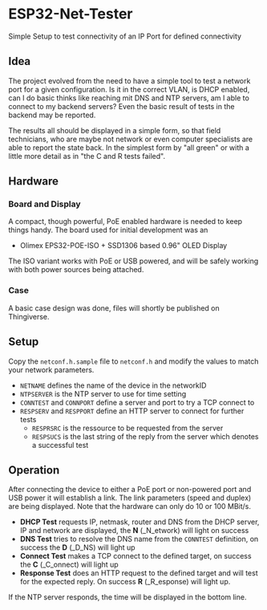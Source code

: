 # ESP32-Net-Tester
Simple Setup to test connectivity of an IP Port for defined connectivity

## Idea
The project evolved from the need to have a simple tool to test a network port for a given configuration. Is it in the correct VLAN, is DHCP enabled, can I do basic thinks like reaching mit DNS and NTP servers, am I able to connect to my backend servers? Even the basic result of tests in the backend may be reported.

The results all should be displayed in a simple form, so that field technicians, who are maybe not network or even computer specialists are able to report the state back. In the simplest form by "all green" or with a little more detail as in "the C and R tests failed".

## Hardware
### Board and Display
A compact, though powerful, PoE enabled hardware is needed to keep things handy. The board used for initial development was an

- Olimex EPS32-POE-ISO + SSD1306 based 0.96" OLED Display

The ISO variant works with PoE or USB powered, and will be safely working with both power sources being attached.

### Case
A basic case design was done, files will shortly be published on Thingiverse.

## Setup
Copy the `netconf.h.sample` file to `netconf.h` and modify the values to match your network parameters.

- `NETNAME` defines the name of the device in the networkID
- `NTPSERVER` is the NTP server to use for time setting
- `CONNTEST` and `CONNPORT` define a server and port to try a TCP connect to
- `RESPSERV` and `RESPPORT` define an HTTP server to connect for further tests
  - `RESPRSRC` is the ressource to be requested from the server
  - `RESPSUCS` is the last string of the reply from the server which denotes a successful test

## Operation
After connecting the device to either a PoE port or non-powered port and USB power it will establish a link. The link parameters (speed and duplex) are being displayed. Note that the hardware can only do 10 or 100 MBit/s.

- **DHCP Test** requests IP, netmask, router and DNS from the DHCP server, IP and network are displayed, the **N** (_N_etwork) will light on success
- **DNS Test** tries to resolve the DNS name from the `CONNTEST` definition, on success the **D** (_D_NS) will light up
- **Connect Test** makes a TCP connect to the defined target, on success the **C** (_C_onnect) will light up
- **Response Test** does an HTTP request to the defined target and will test for the expected reply. On success **R** (_R_esponse) will light up.

If the NTP server responds, the time will be displayed in the bottom line.
